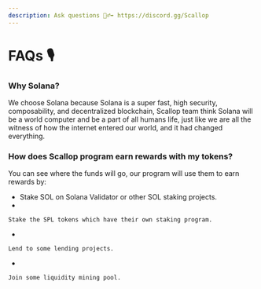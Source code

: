 ```yaml
---
description: Ask questions 🙋‍♂️➡ https://discord.gg/Scallop
---
```


# FAQs 🎙

### **Why Solana?**

We choose Solana because Solana is a super fast, high security, composability, and decentralized blockchain, Scallop team think Solana will be a world computer and be a part of all humans life, just like we are all the witness of how the internet entered our world, and it had changed everything.&#x20;



### How does Scallop program earn rewards with my tokens?

You can see where the funds will go, our program will use them to earn rewards by:

* Stake SOL on Solana Validator or other SOL staking projects.
*

    Stake the SPL tokens which have their own staking program.
*

    Lend to some lending projects.
*

    Join some liquidity mining pool.
